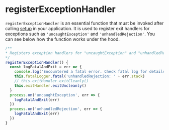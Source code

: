 # registerExceptionHandler

`registerExceptionHandler` is an essential function that must be invoked after calling [setup](./setup) in your application. It is used to register exit handlers for exceptions such as `'uncaughtException'` and `'unhandledRejection'`. You can see below how the function works under the hood.

```ts
/**
* Registers exception handlers for "uncaughtException" and "unhandledRejection"
*/
registerExceptionHandler() {
  const logFatalAndExit = err => {
    console.log('Encountered a fatal error. Check fatal log for details.')
    this.fatalLogger.fatal('unhandledRejection: ' + err.stack)
    // this.exitHandler.exitCleanly()
    this.exitHandler.exitUncleanly()
  }
  process.on('uncaughtException', err => {
    logFatalAndExit(err)
  })
  process.on('unhandledRejection', err => {
    logFatalAndExit(err)
  })
}
```
